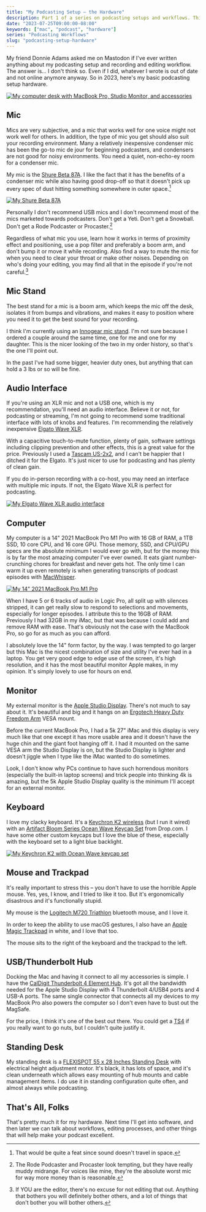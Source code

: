 ```yaml
---
title: "My Podcasting Setup – the Hardware"
description: Part 1 of a series on podcasting setups and workflows. This is the hardware I use for podcasting.
date: "2023-07-25T09:00:00-08:00"
keywords: ["mac", "podcast", "hardware"]
series: "Podcasting Workflows"
slug: "podcasting-setup-hardware"
---
```


My friend Donnie Adams asked me on Mastodon if I've ever written anything about my podcasting setup and recording and editing workflow. The answer is... I don't think so. Even if I did, whatever I wrote is out of date and not online anymore anyway. So in 2023, here's my basic podcasting setup hardware.

[![My computer desk with MacBook Pro, Studio Monitor, and accessories](../../assets/images/posts/macsetup-7780B721-09D1-44CC-82B1-E083D8F4A7C9.png)](/images/posts/macsetup-7780B721-09D1-44CC-82B1-E083D8F4A7C9.png)

## Mic

Mics are very subjective, and a mic that works well for one voice might not work well for others. In addition, the type of mic you get should also suit your recording environment. Many a relatively inexpensive condenser mic has been the go-to mic de jour for beginning podcasters, and condensers are not good for noisy environments. You need a quiet, non-echo-ey room for a condenser mic.

My mic is the [Shure Beta 87A](https://www.shure.com/en-US/products/microphones/beta_87a?variant=BETA87A). I like the fact that it has the benefits of a condenser mic while also having good drop-off so that it doesn't pick up every spec of dust hitting something somewhere in outer space.[^1]

[![My Shure Beta 87A](../../assets/images/posts/ShureBeta87A-7780B721-09D1-44CC-82B1-E083D8F4A7C9.jpeg)](/images/posts/ShureBeta87A-7780B721-09D1-44CC-82B1-E083D8F4A7C9.jpeg)

Personally I don't recommend USB mics and I don't recommend most of the mics marketed towards podcasters. Don't get a Yeti. Don't get a Snowball. Don't get a Rode Podcaster or Procaster.[^2]

Regardless of what mic you use, learn how it works in terms of proximity effect and positioning, use a pop filter and preferably a boom arm, and don't bump it or move it while recording. Also find a way to mute the mic for when you need to clear your throat or make other noises. Depending on who's doing your editing, you may find all that in the episode if you're not careful.[^3]

## Mic Stand

The best stand for a mic is a boom arm, which keeps the mic off the desk, isolates it from bumps and vibrations, and makes it easy to position where you need it to get the best sound for your recording.

I think I'm currently using an [Innogear mic stand](https://www.amazon.com/gp/product/B07CN2C93T/). I'm not sure because I ordered a couple around the same time, one for me and one for my daughter. This is the nicer looking of the two in my order history, so that's the one I'll point out.

In the past I've had some bigger, heavier duty ones, but anything that can hold a 3 lbs or so will be fine.

## Audio Interface

If you're using an XLR mic and not a USB one, which is my recommendation, you'll need an audio interface. Believe it or not, for podcasting or streaming, I'm not going to recommend some traditional interface with lots of knobs and features. I'm recommending the relatively inexpensive [Elgato Wave XLR](https://www.elgato.com/us/en/p/wave-xlr).

With a capacitive touch-to-mute function, plenty of gain, software settings including clipping prevention and other effects, this is a great value for the price. Previously I used a [Tascam US-2x2](https://tascam.com/us/product/us-2x2hr/top), and I can't be happier that I ditched it for the Elgato. It's just nicer to use for podcasting and has plenty of clean gain.

If you do in-person recording with a co-host, you may need an interface with multiple mic inputs. If not, the Elgato Wave XLR is perfect for podcasting.

[![My Elgato Wave XLR audio interface](../../assets/images/posts/ElgatoWaveXLR-7780B721-09D1-44CC-82B1-E083D8F4A7C9.jpeg)](/images/posts/ElgatoWaveXLR-7780B721-09D1-44CC-82B1-E083D8F4A7C9.jpeg)

## Computer

My computer is a 14" 2021 MacBook Pro M1 Pro with 16 GB of RAM, a 1TB SSD, 10 core CPU, and 16 core GPU. Those memory, SSD, and CPU/GPU specs are the absolute minimum I would ever go with, but for the money this is by far the most amazing computer I've ever owned. It eats giant number-crunching chores for breakfast and never gets hot. The only time I can warm it up even remotely is when generating transcripts of podcast episodes with [MacWhisper](https://goodsnooze.gumroad.com/l/macwhisper).

[![My 14" 2021 MacBook Pro M1 Pro](../../assets/images/posts/mbp-7782B4DE-B770-4466-8734-30E663073CFA.png)](/images/posts/mbp-7782B4DE-B770-4466-8734-30E663073CFA.png)

When I have 5 or 6 tracks of audio in Logic Pro, all split up with silences stripped, it can get really slow to respond to selections and movements, especially for longer episodes. I attribute this to the 16GB of RAM. Previously I had 32GB in my iMac, but that was because I could add and remove RAM with ease. That's obviously not the case with the MacBook Pro, so go for as much as you can afford.

I absolutely love the 14" form factor, by the way. I was tempted to go larger but this Mac is the nicest combination of size and utility I've ever had in a laptop. You get very good edge to edge use of the screen, it's high resolution, and it has the most beautiful monitor Apple makes, in my opinion. It's simply lovely to use for hours on end.

## Monitor

My external monitor is the [Apple Studio Display](https://www.apple.com/studio-display/). There's not much to say about it. It's beautiful and big and it hangs on an [Ergotech Heavy Duty Freedom Arm](https://www.amazon.com/gp/product/B00FE2NVV4/) VESA mount.

Before the current MacBook Pro, I had a 5k 27" iMac and this display is very much like that one except it has more usable area and it doesn't have the huge chin and the giant foot hanging off it. I had it mounted on the same VESA arm the Studio Display is on, but the Studio Display is lighter and doesn't jiggle when I type like the iMac wanted to do sometimes.

Look, I don't know why PCs continue to have such horrendous monitors (especially the built-in laptop screens) and trick people into thinking 4k is amazing, but the 5k Apple Studio Display quality is the minimum I'll accept for an external monitor.

## Keyboard

I love my clacky keyboard. It's a [Keychron K2 wireless](https://www.amazon.com/gp/product/B07YB32H52/) (but I run it wired) with an [Artifact Bloom Series Ocean Wave Keycap Set](https://drop.com/buy/artifact-bloom-series-keycap-set-ocean-wave) from Drop.com. I have some other custom keycaps but I love the blue of these, especially with the keyboard set to a light blue backlight.

[![My Keychron K2 with Ocean Wave keycap set](../../assets/images/posts/KeychronK2-21CDCD23-642A-4062-A506-DBD63D7032B7.jpeg)](/images/posts/KeychronK2-21CDCD23-642A-4062-A506-DBD63D7032B7.jpeg)

## Mouse and Trackpad

It's really important to stress this – you don't have to use the horrible Apple mouse. Yes, yes, I know, and I tried to like it too. But it's ergonomically disastrous and it's functionally stupid.

My mouse is the [Logitech M720 Triathlon](https://www.logitech.com/en-us/products/mice/m720-triathlon.910-004790.html?crid=7) bluetooth mouse, and I love it.

In order to keep the ability to use macOS gestures, I also have an [Apple Magic Trackpad](https://www.apple.com/us-edu/shop/product/MMMP3AM/A/magic-trackpad-black-multi-touch-surface?fnode=673fa3de886cdb2c786d5b7b4066f2d790222ddf4d65baf3f306bf608253036056a45c91b4e40c6cddead8c8040a63cb7a3fc2c02ad4c975905051402e8357e539c7edf707b73a03713911ee1e847d7b68d928dc81704421d5825a4303a90a21) in white, and I love that too.

The mouse sits to the right of the keyboard and the trackpad to the left.

## USB/Thunderbolt Hub

Docking the Mac and having it connect to all my accessories is simple. I have the [CalDigit Thunderbolt 4 Element Hub](https://www.caldigit.com/thunderbolt-4-element-hub/). It's got all the bandwidth needed for the Apple Studio Display with 4 Thunderbolt 4/USB4 ports and 4 USB-A ports. The same single connector that connects all my devices to my MacBook Pro also powers the computer so I don't even have to bust out the MagSafe.

For the price, I think it's one of the best out there. You could get a [TS4](https://www.caldigit.com/thunderbolt-station-4/) if you really want to go nuts, but I couldn't quite justify it.

## Standing Desk

My standing desk is a [FLEXISPOT 55 x 28 Inches Standing Desk](https://www.amazon.com/Flexispot-Standing-Height-Adjustable-Electric/dp/B08XPZ77HP/) with electrical height adjustment motor. It's black, it has lots of space, and it's clean underneath which allows easy mounting of hub mounts and cable management items. I do use it in standing configuration quite often, and almost always while podcasting.

## That's All, Folks

That's pretty much it for my hardware. Next time I'll get into software, and then later we can talk about workflows, editing processes, and other things that will help make your podcast excellent.

[^1]: That would be quite a feat since sound doesn't travel in space.
[^2]: The Rode Podcaster and Procaster look tempting, but they have really muddy midrange. For voices like mine, they're the absolute worst mic for way more money than is reasonable.
[^3]: If YOU are the editor, there's no excuse for not editing that out. Anything that bothers you will definitely bother others, and a lot of things that don't bother you will bother others.
